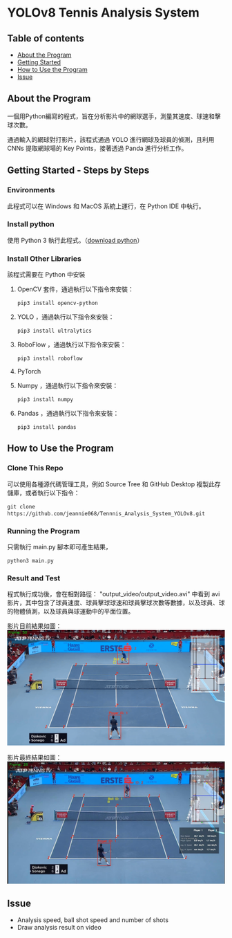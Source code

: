 # YOLOv8 Tennis Analysis System


## Table of contents  

* [About the Program](#About-the-Program)
* [Getting Started](#Getting-Started)
* [How to Use the Program](##how-to-Use-the-Program)
* [Issue](#Issue)


## About the Program
一個用Python編寫的程式，旨在分析影片中的網球選手，測量其速度、球速和擊球次數。   

通過輸入的網球對打影片，該程式通過 YOLO 進行網球及球員的偵測，且利用 CNNs 提取網球場的 Key Points，接著透過 Panda 進行分析工作。  


## Getting Started - Steps by Steps
### Environments
此程式可以在 Windows 和 MacOS 系統上運行，在 Python IDE 中執行。

### Install python  
使用 Python 3 執行此程式。（[download python](https://www.python.org/downloads/)）

### Install Other Libraries  
該程式需要在 Python 中安裝
1. OpenCV 套件，通過執行以下指令來安裝：  
    
    ```shell
    pip3 install opencv-python
    ```    
2. YOLO ，通過執行以下指令來安裝： 
    ```shell
    pip3 install ultralytics
    ```  
3. RoboFlow ，通過執行以下指令來安裝： 
    ```shell
    pip3 install roboflow
    ```  
4. PyTorch
5. Numpy ，通過執行以下指令來安裝： 
    ```shell
    pip3 install numpy
    ```  
6. Pandas ，通過執行以下指令來安裝： 
    ```shell
    pip3 install pandas
    ```



## How to Use the Program

### Clone This Repo
可以使用各種源代碼管理工具，例如 Source Tree 和 GitHub Desktop 複製此存儲庫，或者執行以下指令：
```shell
git clone https://github.com/jeannie068/Tennnis_Analysis_System_YOLOv8.git
```


### Running the Program
只需執行 main.py 腳本即可產生結果，
```shell
python3 main.py
```



### Result and Test
程式執行成功後，會在相對路徑： "output_video/output_video.avi" 中看到 avi 影片，其中包含了球員速度、球員擊球球速和球員擊球次數等數據，以及球員、球的物體偵測，以及球員與球運動中的平面位置。  

影片目前結果如圖：  
![image](output_video/screenshot_now.png)
  

影片最終結果如圖：
![image](output_video/screenshot.jpeg)


## Issue
- Analysis speed, ball shot speed and number of shots
- Draw analysis result on video

